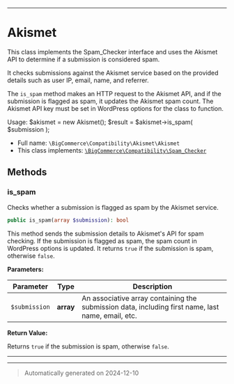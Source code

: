 ***

# Akismet

This class implements the Spam_Checker interface and uses the Akismet API to determine if a submission is considered spam.

It checks submissions against the Akismet service based on the provided details such as user IP, email, name, and referrer.

The `is_spam` method makes an HTTP request to the Akismet API, and if the submission is flagged as spam, it updates the Akismet spam count.
The Akismet API key must be set in WordPress options for the class to function.

Usage:
       $akismet = new Akismet();
       $result = $akismet->is_spam( $submission );

* Full name: `\BigCommerce\Compatibility\Akismet\Akismet`
* This class implements:
[`\BigCommerce\Compatibility\Spam_Checker`](../Spam_Checker.md)




## Methods


### is_spam

Checks whether a submission is flagged as spam by the Akismet service.

```php
public is_spam(array $submission): bool
```

This method sends the submission details to Akismet's API for spam checking. If the submission is flagged as spam,
the spam count in WordPress options is updated. It returns `true` if the submission is spam, otherwise `false`.






**Parameters:**

| Parameter | Type | Description |
|-----------|------|-------------|
| `$submission` | **array** | An associative array containing the submission data, including first name, last name, email, etc. |


**Return Value:**

Returns `true` if the submission is spam, otherwise `false`.




***


***
> Automatically generated on 2024-12-10
